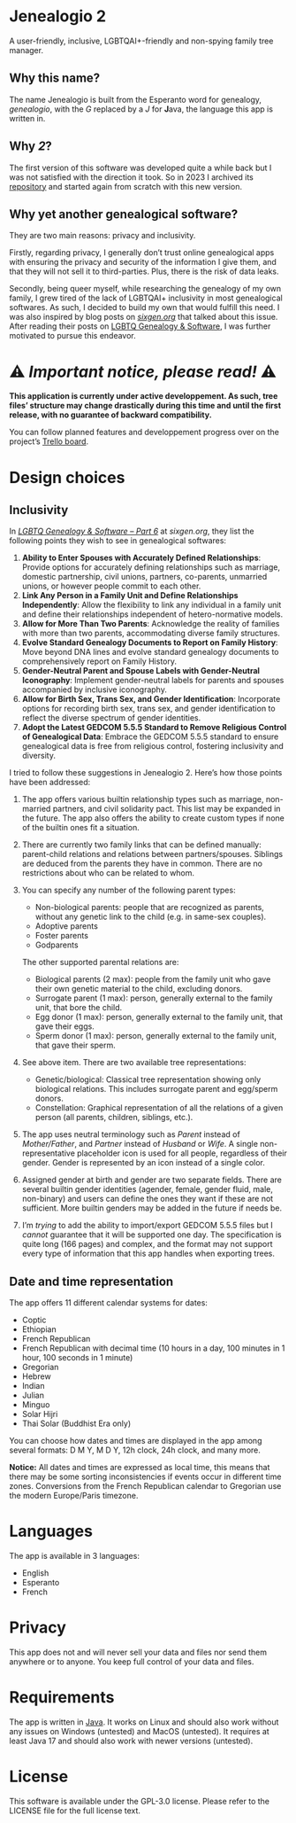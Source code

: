# Jenealogio 2

A user-friendly, inclusive, LGBTQAI+-friendly and non-spying family tree manager.

## Why this name?

The name Jenealogio is built from the Esperanto word for genealogy, _genealogio_, with the _G_ replaced by a _J_ for
**J**ava, the language this app is written in.

## Why _2_?

The first version of this software was developed quite a while back but I was not satisfied with the direction it took.
So in 2023 I archived its [repository](https://github.com/DamiaV/Jenealogio) and started again from scratch with this
new version.

## Why yet another genealogical software?

They are two main reasons: privacy and inclusivity.

Firstly, regarding privacy, I generally don’t trust online genealogical apps with ensuring the privacy and security of
the information I give them, and that they will not sell it to third-parties. Plus, there is the risk of data leaks.

Secondly, being queer myself, while researching the genealogy of my own family, I grew tired of the lack of
LGBTQAI+ inclusivity in most genealogical softwares. As such, I decided to build my own that would fulfill this need. I
was also inspired by blog posts on _[sixgen.org](https://sixgen.org/)_ that talked about this issue. After reading their
posts on [LGBTQ Genealogy & Software](https://sixgen.org/lgbtq-genealogy-software-part-1/), I was further motivated to
pursue this endeavor.

# ⚠️ _Important notice, please read!_ ⚠️

**This application is currently under active developpement. As such, tree files’ structure may change drastically during
this time and until the first release, with no guarantee of backward compatibility.**

You can follow planned features and developpement progress over on the
project’s [Trello board](https://trello.com/b/PsvxkYIB).

# Design choices

## Inclusivity

In _[LGBTQ Genealogy & Software – Part 6](https://sixgen.org/lgbtq-genealogy-software-part-6/)_ at _sixgen.org_, they
list the following points they wish to see in genealogical softwares:

1. **Ability to Enter Spouses with Accurately Defined Relationships**: Provide options for accurately defining
   relationships such as marriage, domestic partnership, civil unions, partners, co-parents, unmarried unions, or
   however people commit to each other.
2. **Link Any Person in a Family Unit and Define Relationships Independently**: Allow the flexibility to link any
   individual in a family unit and define their relationships independent of hetero-normative models.
3. **Allow for More Than Two Parents**: Acknowledge the reality of families with more than two parents, accommodating
   diverse family structures.
4. **Evolve Standard Genealogy Documents to Report on Family History**: Move beyond DNA lines and evolve standard
   genealogy documents to comprehensively report on Family History.
5. **Gender-Neutral Parent and Spouse Labels with Gender-Neutral Iconography**: Implement gender-neutral labels for
   parents and spouses accompanied by inclusive iconography.
6. **Allow for Birth Sex, Trans Sex, and Gender Identification**: Incorporate options for recording birth sex, trans
   sex, and gender identification to reflect the diverse spectrum of gender identities.
7. **Adopt the Latest GEDCOM 5.5.5 Standard to Remove Religious Control of Genealogical Data**: Embrace the GEDCOM 5.5.5
   standard to ensure genealogical data is free from religious control, fostering inclusivity and diversity.

I tried to follow these suggestions in Jenealogio 2. Here’s how those points have been addressed:

1. The app offers various builtin relationship types such as marriage, non-married partners, and civil solidarity pact.
   This list may be expanded in the future. The app also offers the ability to create custom types if none of the
   builtin ones fit a situation.
2. There are currently two family links that can be defined manually: parent-child relations and relations between
   partners/spouses. Siblings are deduced from the parents they have in common. There are no restrictions about who can
   be related to whom.
3. You can specify any number of the following parent types:
    * Non-biological parents: people that are recognized as parents, without any genetic link to the child
      (e.g. in same-sex couples).
    * Adoptive parents
    * Foster parents
    * Godparents

   The other supported parental relations are:
    * Biological parents (2 max): people from the family unit who gave their own genetic material to the child,
      excluding donors.
    * Surrogate parent (1 max): person, generally external to the family unit, that bore the child.
    * Egg donor (1 max): person, generally external to the family unit, that gave their eggs.
    * Sperm donor (1 max): person, generally external to the family unit, that gave their sperm.
4. See above item. There are two available tree representations:
    * Genetic/biological: Classical tree representation showing only biological relations.
      This includes surrogate parent and egg/sperm donors.
    * Constellation: Graphical representation of all the relations of a given person
      (all parents, children, siblings, etc.).
5. The app uses neutral terminology such as _Parent_ instead of _Mother/Father_, and _Partner_ instead of _Husband_ or
   _Wife_. A single non-representative placeholder icon is used for all people, regardless of their gender. Gender is
   represented by an icon instead of a single color.
6. Assigned gender at birth and gender are two separate fields. There are several builtin gender identities (agender,
   female, gender fluid, male, non-binary) and users can define the ones they want if these are not sufficient. More
   builtin genders may be added in the future if needs be.
7. I’m _trying_ to add the ability to import/export GEDCOM 5.5.5 files but I _cannot_ guarantee that it will be
   supported one day. The specification is quite long (166 pages) and complex, and the format may not support every type
   of information that this app handles when exporting trees.

## Date and time representation

The app offers 11 different calendar systems for dates:

* Coptic
* Ethiopian
* French Republican
* French Republican with decimal time (10 hours in a day, 100 minutes in 1 hour, 100 seconds in 1 minute)
* Gregorian
* Hebrew
* Indian
* Julian
* Minguo
* Solar Hijri
* Thai Solar (Buddhist Era only)

You can choose how dates and times are displayed in the app among several formats: D M Y, M D Y, 12h clock, 24h clock,
and many more.

**Notice:** All dates and times are expressed as local time, this means that there may be some sorting inconsistencies
if events occur in different time zones. Conversions from the French Republican calendar to Gregorian use the modern
Europe/Paris timezone.

# Languages

The app is available in 3 languages:

* English
* Esperanto
* French

# Privacy

This app does not and will never sell your data and files nor send them anywhere or to anyone.
You keep full control of your data and files.

# Requirements

The app is written in [Java](https://www.java.com). It works on Linux and should also work without any issues on
Windows (untested) and MacOS (untested).
It requires at least Java 17 and should also work with newer versions (untested).

# License

This software is available under the GPL-3.0 license. Please refer to the LICENSE file for the full license text.
